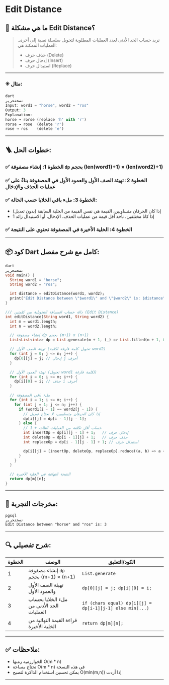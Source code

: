 # Edit Distance

## 🧠 ما هي مشكلة Edit Distance؟

> نريد حساب الحد الأدنى لعدد العمليات المطلوبة لتحويل سلسلة نصية إلى أخرى. العمليات الممكنة هي:
> 
> - حذف حرف (Delete)
> - إدخال حرف (Insert)
> - استبدال حرف (Replace)

---

### ✳️ مثال:

```dart
dart
نسختحرير
Input: word1 = "horse", word2 = "ros"
Output: 3
Explanation:
horse → rorse (replace 'h' with 'r')
rorse → rose  (delete 'r')
rose → ros    (delete 'e')

```

---

## 🪜 خطوات الحل:

### ✅ الخطوة 1: إنشاء مصفوفة `dp` بحجم (len(word1)+1) × (len(word2)+1)

### ✅ الخطوة 2: تهيئة الصف الأول والعمود الأول في المصفوفة بناءً على عمليات الحذف والإدخال

### ✅ الخطوة 3: ملء باقي الخلايا حسب الحالة:

- إذا كان الحرفان متساويين، القيمة هي نفس القيمة من الخلية السابقة (بدون تعديل)
- إذا كانا مختلفين، نأخذ أقل قيمة من عمليات الحذف، الإدخال، أو الاستبدال زائد 1

### ✅ الخطوة 4: الخلية الأخيرة في المصفوفة تحتوي على النتيجة

---

## 📦 كود Dart كامل مع شرح مفصل:

```dart
dart
نسختحرير
void main() {
  String word1 = "horse";
  String word2 = "ros";

  int distance = editDistance(word1, word2);
  print("Edit Distance between \"$word1\" and \"$word2\" is: $distance");
}

/// دالة حساب المسافة التحويلية بين كلمتين (Edit Distance)
int editDistance(String word1, String word2) {
  int m = word1.length;
  int n = word2.length;

  // إنشاء مصفوفة dp بحجم (m+1) x (n+1)
  List<List<int>> dp = List.generate(m + 1, (_) => List.filled(n + 1, 0));

  // تهيئة الصف الأول (تحويل كلمة فارغة لكلمة word2)
  for (int j = 0; j <= n; j++) {
    dp[0][j] = j; // إدخال j أحرف
  }

  // تهيئة العمود الأول (تحويل word1 لكلمة فارغة)
  for (int i = 0; i <= m; i++) {
    dp[i][0] = i; // حذف i أحرف
  }

  // ملء باقي المصفوفة
  for (int i = 1; i <= m; i++) {
    for (int j = 1; j <= n; j++) {
      if (word1[i - 1] == word2[j - 1]) {
        // إذا كان الحرفان متساويين، لا نحتاج تعديل
        dp[i][j] = dp[i - 1][j - 1];
      } else {
        // حساب أقل تكلفة من العمليات الثلاث + 1
        int insertOp = dp[i][j - 1] + 1;   // إدخال حرف
        int deleteOp = dp[i - 1][j] + 1;   // حذف حرف
        int replaceOp = dp[i - 1][j - 1] + 1; // استبدال حرف

        dp[i][j] = [insertOp, deleteOp, replaceOp].reduce((a, b) => a < b ? a : b);
      }
    }
  }

  // النتيجة النهائية في الخلية الأخيرة
  return dp[m][n];
}

```

---

## 🧪 مخرجات التجربة:

```
pgsql
نسختحرير
Edit Distance between "horse" and "ros" is: 3

```

---

## 🔍 شرح تفصيلي:

| الخطوة | الوصف | الكود/التعليق |
| --- | --- | --- |
| 1 | إنشاء مصفوفة `dp` بحجم (m+1) × (n+1) | `List.generate` |
| 2 | تهيئة الصف الأول والعمود الأول | `dp[0][j] = j; dp[i][0] = i;` |
| 3 | ملء الخلايا بحساب الحد الأدنى من العمليات | `if (chars equal) dp[i][j] = dp[i-1][j-1] else min(...)` |
| 4 | قراءة القيمة النهائية من الخلية الأخيرة | `return dp[m][n];` |

---

## ✅ ملاحظات:

- الخوارزمية زمنها O(m * n)
- تحتاج مساحة O(m * n) في هذه النسخة
- يمكن تحسين استخدام الذاكرة لتصبح O(min(m,n)) إذا أردت

---